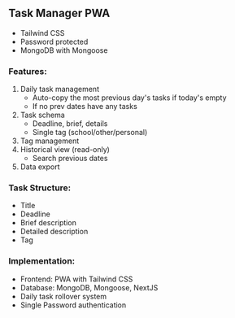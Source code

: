 ## Task Manager PWA

- Tailwind CSS
- Password protected
- MongoDB with Mongoose

### Features:
1. Daily task management
   - Auto-copy the most previous day's tasks if today's empty
   - If no prev dates have any tasks
2. Task schema
   - Deadline, brief, details
   - Single tag (school/other/personal)
3. Tag management
4. Historical view (read-only)
   - Search previous dates
5. Data export

### Task Structure:
- Title
- Deadline
- Brief description
- Detailed description
- Tag

### Implementation:
- Frontend: PWA with Tailwind CSS
- Database: MongoDB, Mongoose, NextJS
- Daily task rollover system
- Single Password authentication